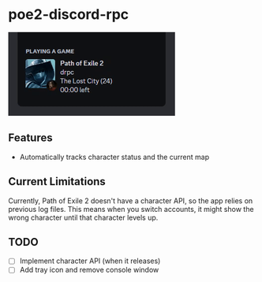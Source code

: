 # poe2-discord-rpc

![PREVIEW](/.github/resources/preview.gif)

## Features

- Automatically tracks character status and the current map

## Current Limitations

Currently, Path of Exile 2 doesn't have a character API, so the app relies on previous log files. This means when you switch accounts, it might show the wrong character until that character levels up.

## TODO

- [ ] Implement character API (when it releases)
- [ ] Add tray icon and remove console window
